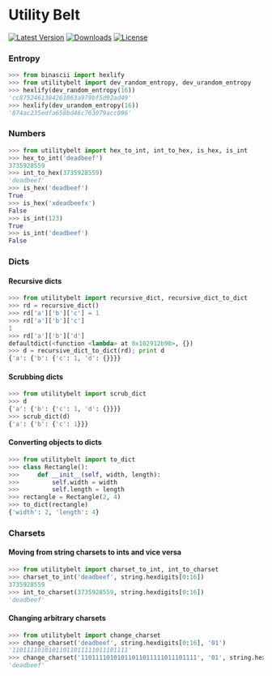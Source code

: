 Utility Belt
=============

[![Latest Version](https://pypip.in/version/utilitybelt/badge.svg)](https://pypi.python.org/pypi/utilitybelt/)
[![Downloads](https://pypip.in/download/utilitybelt/badge.svg)](https://pypi.python.org/pypi/utilitybelt/)
[![License](https://pypip.in/license/utilitybelt/badge.svg)](https://pypi.python.org/pypi/utilitybelt>/)

### Entropy

```python
>>> from binascii import hexlify
>>> from utilitybelt import dev_random_entropy, dev_urandom_entropy
>>> hexlify(dev_random_entropy(16))
'cc8752461384261063a979bf5d92ad49'
>>> hexlify(dev_urandom_entropy(16))
'874ac235edfa658bd46c763079acc096'
```

### Numbers

```python
>>> from utilitybelt import hex_to_int, int_to_hex, is_hex, is_int
>>> hex_to_int('deadbeef')
3735928559
>>> int_to_hex(3735928559)
'deadbeef'
>>> is_hex('deadbeef')
True
>>> is_hex('xdeadbeefx')
False
>>> is_int(123)
True
>>> is_int('deadbeef')
False
```

### Dicts

#### Recursive dicts

```python
>>> from utilitybelt import recursive_dict, recursive_dict_to_dict
>>> rd = recursive_dict()
>>> rd['a']['b']['c'] = 1
>>> rd['a']['b']['c']
1
>>> rd['a']['b']['d']
defaultdict(<function <lambda> at 0x102912b90>, {})
>>> d = recursive_dict_to_dict(rd); print d
{'a': {'b': {'c': 1, 'd': {}}}}
```

#### Scrubbing dicts

```python
>>> from utilitybelt import scrub_dict
>>> d
{'a': {'b': {'c': 1, 'd': {}}}}
>>> scrub_dict(d)
{'a': {'b': {'c': 1}}}
```

#### Converting objects to dicts

```python
>>> from utilitybelt import to_dict
>>> class Rectangle():
>>>     def __init__(self, width, length):
>>>         self.width = width
>>>         self.length = length
>>> rectangle = Rectangle(2, 4)
>>> to_dict(rectangle)
{'width': 2, 'length': 4}
```

### Charsets

#### Moving from string charsets to ints and vice versa

```python
>>> from utilitybelt import charset_to_int, int_to_charset
>>> charset_to_int('deadbeef', string.hexdigits[0:16])
3735928559
>>> int_to_charset(3735928559, string.hexdigits[0:16])
'deadbeef'
```

#### Changing arbitrary charsets

```python
>>> from utilitybelt import change_charset
>>> change_charset('deadbeef', string.hexdigits[0:16], '01')
'11011110101011011011111011101111'
>>> change_charset('11011110101011011011111011101111', '01', string.hexdigits[0:16])
'deadbeef'
```
